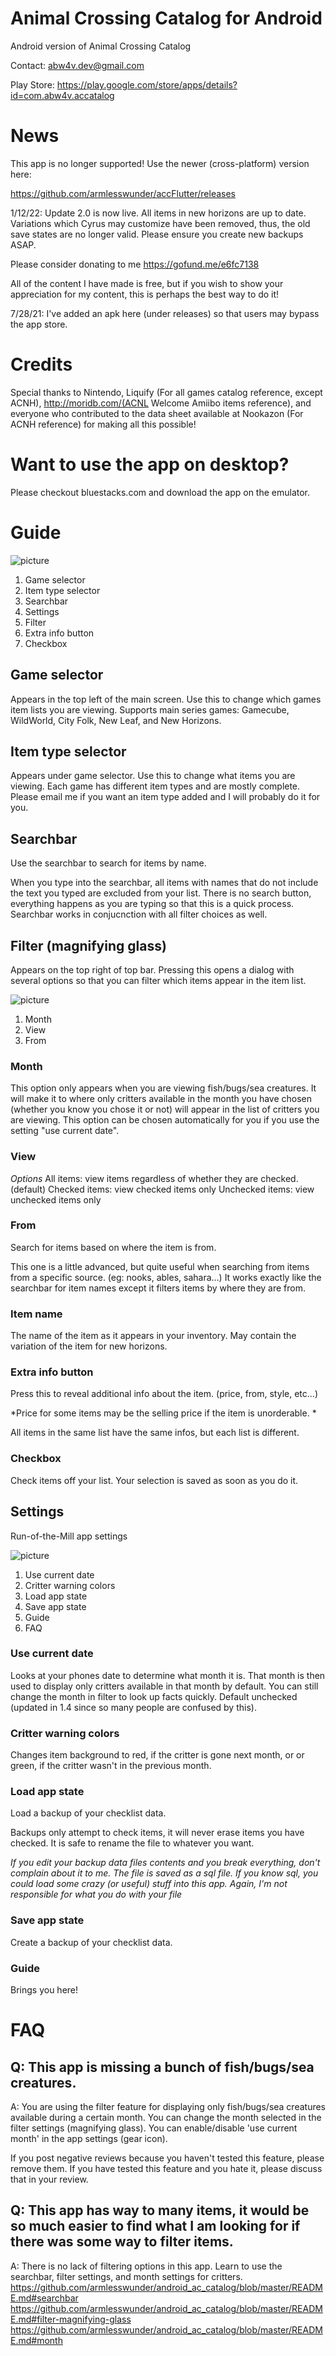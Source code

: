 # Animal Crossing Catalog for Android
Android version of Animal Crossing Catalog

Contact: abw4v.dev@gmail.com

Play Store: https://play.google.com/store/apps/details?id=com.abw4v.accatalog

# News

This app is no longer supported! Use the newer (cross-platform) version here:

https://github.com/armlesswunder/accFlutter/releases

1/12/22: Update 2.0 is now live. All items in new horizons are up to date. Variations which Cyrus may customize have been removed, thus, the old save states are no longer valid. Please ensure you create new backups ASAP.

Please consider donating to me https://gofund.me/e6fc7138

All of the content I have made is free, but if you wish to show your appreciation for my content, this is perhaps the best way to do it!

7/28/21: I've added an apk here (under releases) so that users may bypass the app store. 

# Credits
Special thanks to Nintendo, Liquify (For all games catalog reference, except ACNH), http://moridb.com/(ACNL Welcome Amiibo items reference), and everyone who contributed to the data sheet available at Nookazon (For ACNH reference) for making all this possible!

# Want to use the app on desktop?
Please checkout bluestacks.com and download the app on the emulator.

# Guide

![picture](Images/MainIndex.png)

1) Game selector
2) Item type selector
3) Searchbar
4) Settings
5) Filter
6) Extra info button
7) Checkbox

## Game selector
Appears in the top left of the main screen. Use this to change which games item lists you are viewing. 
Supports main series games: 
Gamecube, WildWorld, City Folk, New Leaf, and New Horizons.

## Item type selector
Appears under game selector. Use this to change what items you are viewing. Each game has different item types and are mostly complete. Please email me if you want an item type added and I will probably do it for you.

## Searchbar
Use the searchbar to search for items by name. 

When you type into the searchbar, all items with names that do not include the text you typed are excluded from your list. There is no search button, everything happens as you are typing so that this is a quick process. Searchbar works in conjucnction with all filter choices as well.

## Filter (magnifying glass)
Appears on the top right of top bar. Pressing this opens a dialog with several options so that you can filter which items appear in the item list.

![picture](Images/FilterIndex.png)

1) Month
2) View
3) From

### Month
This option only appears when you are viewing fish/bugs/sea creatures. It will make it to where only critters available in the month you have chosen (whether you know you chose it or not) will appear in the list of critters you are viewing. 
This option can be chosen automatically for you if you use the setting "use current date". 

### View
*Options*
All items: view items regardless of whether they are checked. (default)
Checked items: view checked items only
Unchecked items: view unchecked items only

### From
Search for items based on where the item is from. 

This one is a little advanced, but quite useful when searching from items from a specific source. (eg: nooks, ables, sahara...) It works exactly like the searchbar for item names except it filters items by where they are from.

### Item name
The name of the item as it appears in your inventory. May contain the variation of the item for new horizons.

### Extra info button
Press this to reveal additional info about the item. (price, from, style, etc...)

*Price for some items may be the selling price if the item is unorderable. *

All items in the same list have the same infos, but each list is different. 

### Checkbox
Check items off your list. Your selection is saved as soon as you do it.

## Settings
Run-of-the-Mill app settings

![picture](Images/SettingsIndex.png)

1) Use current date
2) Critter warning colors
3) Load app state
4) Save app state
5) Guide
6) FAQ

### Use current date
Looks at your phones date to determine what month it is. That month is then used to display only critters available in that month by default. You can still change the month in filter to look up facts quickly.
Default unchecked (updated in 1.4 since so many people are confused by this).

### Critter warning colors
Changes item background to red, if the critter is gone next month, or or green, if the critter wasn't in the previous month.

### Load app state
Load a backup of your checklist data.

Backups only attempt to check items, it will never erase items you have checked. It is safe to rename the file to whatever you want.

*If you edit your backup data files contents and you break everything, don't complain about it to me.
The file is saved as a sql file. If you know sql, you could load some crazy (or useful) stuff into this app. 
Again, I'm not responsible for what you do with your file*

### Save app state
Create a backup of your checklist data.

### Guide
Brings you here!

# FAQ

## Q: This app is missing a bunch of fish/bugs/sea creatures.
A: You are using the filter feature for displaying only fish/bugs/sea creatures available during a certain month. You can change the month selected in the filter settings (magnifying glass). You can enable/disable 'use current month' in the app settings (gear icon). 

If you post negative reviews because you haven't tested this feature, please remove them. If you have tested this feature and you hate it, please discuss that in your review.


## Q: This app has way to many items, it would be so much easier to find what I am looking for if there was some way to filter items.

A: There is no lack of filtering options in this app. Learn to use the searchbar, filter settings, and month settings for critters.
https://github.com/armlesswunder/android_ac_catalog/blob/master/README.md#searchbar
https://github.com/armlesswunder/android_ac_catalog/blob/master/README.md#filter-magnifying-glass
https://github.com/armlesswunder/android_ac_catalog/blob/master/README.md#month

